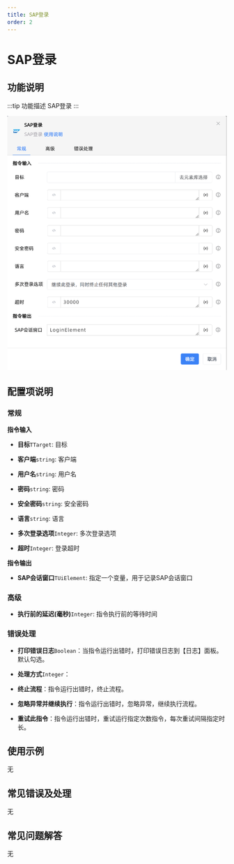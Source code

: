 ```yaml
---
title: SAP登录
order: 2
---
```


# SAP登录

## 功能说明

:::tip 功能描述
SAP登录
:::

![SAP登录](../../../assets/SAP登录_command.png)

## 配置项说明

### 常规

**指令输入**

- **目标**`TTarget`: 目标

- **客户端**`string`: 客户端

- **用户名**`string`: 用户名

- **密码**`string`: 密码

- **安全密码**`string`: 安全密码

- **语言**`string`: 语言

- **多次登录选项**`Integer`: 多次登录选项

- **超时**`Integer`: 登录超时


**指令输出**

- **SAP会话窗口**`TUiElement`: 指定一个变量，用于记录SAP会话窗口

### 高级

- **执行前的延迟(毫秒)**`Integer`: 指令执行前的等待时间

### 错误处理

- **打印错误日志**`Boolean`：当指令运行出错时，打印错误日志到【日志】面板。默认勾选。

- **处理方式**`Integer`：

 - **终止流程**：指令运行出错时，终止流程。

 - **忽略异常并继续执行**：指令运行出错时，忽略异常，继续执行流程。

 - **重试此指令**：指令运行出错时，重试运行指定次数指令，每次重试间隔指定时长。

## 使用示例
无

## 常见错误及处理

无

## 常见问题解答

无

